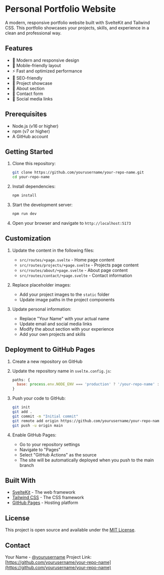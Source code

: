 # Personal Portfolio Website

A modern, responsive portfolio website built with SvelteKit and Tailwind CSS. This portfolio showcases your projects, skills, and experience in a clean and professional way.

## Features

- 🎨 Modern and responsive design
- 📱 Mobile-friendly layout
- ⚡ Fast and optimized performance
- 🎯 SEO-friendly
- 📝 Project showcase
- 👤 About section
- 📧 Contact form
- 🔗 Social media links

## Prerequisites

- Node.js (v16 or higher)
- npm (v7 or higher)
- A GitHub account

## Getting Started

1. Clone this repository:
   ```bash
   git clone https://github.com/yourusername/your-repo-name.git
   cd your-repo-name
   ```

2. Install dependencies:
   ```bash
   npm install
   ```

3. Start the development server:
   ```bash
   npm run dev
   ```

4. Open your browser and navigate to `http://localhost:5173`

## Customization

1. Update the content in the following files:
   - `src/routes/+page.svelte` - Home page content
   - `src/routes/projects/+page.svelte` - Projects page content
   - `src/routes/about/+page.svelte` - About page content
   - `src/routes/contact/+page.svelte` - Contact information

2. Replace placeholder images:
   - Add your project images to the `static` folder
   - Update image paths in the project components

3. Update personal information:
   - Replace "Your Name" with your actual name
   - Update email and social media links
   - Modify the about section with your experience
   - Add your own projects and skills

## Deployment to GitHub Pages

1. Create a new repository on GitHub

2. Update the repository name in `svelte.config.js`:
   ```javascript
   paths: {
     base: process.env.NODE_ENV === 'production' ? '/your-repo-name' : ''
   }
   ```

3. Push your code to GitHub:
   ```bash
   git init
   git add .
   git commit -m "Initial commit"
   git remote add origin https://github.com/yourusername/your-repo-name.git
   git push -u origin main
   ```

4. Enable GitHub Pages:
   - Go to your repository settings
   - Navigate to "Pages"
   - Select "GitHub Actions" as the source
   - The site will be automatically deployed when you push to the main branch

## Built With

- [SvelteKit](https://kit.svelte.dev/) - The web framework
- [Tailwind CSS](https://tailwindcss.com/) - The CSS framework
- [GitHub Pages](https://pages.github.com/) - Hosting platform

## License

This project is open source and available under the [MIT License](LICENSE).

## Contact

Your Name - [@yourusername](https://twitter.com/yourusername)
Project Link: [https://github.com/yourusername/your-repo-name](https://github.com/yourusername/your-repo-name)
